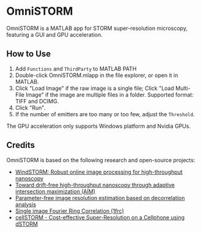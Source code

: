 # OmniSTORM

OmniSTORM is a MATLAB app for STORM super-resolution microscopy, featuring a GUI and GPU acceleration.


## How to Use

1. Add `Functions` and `ThirdParty` to MATLAB PATH
2. Double-click OmniSTORM.mlapp in the file explorer, or open it in MATLAB.
3. Click "Load Image" if the raw image is a single file; Click "Load Multi-File Image" if the image are multiple files in a folder. Supported format: TIFF and DCIMG.
4. Click "Run".
5. If the number of emitters are too many or too few, adjust the `Threshold`.

The GPU acceleration only supports Windows platform and Nvidia GPUs.


## Credits

OmniSTORM is based on the following research and open-source projects:

- [WindSTORM: Robust online image processing for high-throughput nanoscopy](https://pubmed.ncbi.nlm.nih.gov/31032419/)
- [Toward drift-free high-throughput nanoscopy through adaptive intersection maximization (AIM)](https://www.science.org/doi/10.1126/sciadv.adm7765)
- [Parameter-free image resolution estimation based on decorrelation analysis](https://www.nature.com/articles/s41592-019-0515-7)
- [Single image Fourier Ring Correlation (1frc)](https://pubmed.ncbi.nlm.nih.gov/38859523/)
- [cellSTORM - Cost-effective Super-Resolution on a Cellphone using dSTORM](https://arxiv.org/abs/1804.06244)